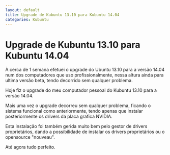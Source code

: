```yaml
---
layout: default
title: Upgrade de Kubuntu 13.10 para Kubuntu 14.04
categories: Kubuntu
---
```

# Upgrade de Kubuntu 13.10 para Kubuntu 14.04

À cerca de 1 semana efetuei o upgrade do Ubuntu 13.10 para a versão 14.04 num dos computadores que uso profissionalmente, nessa altura ainda para ultima versão beta, tendo decorrido sem qualquer problema.

Hoje fiz o upgrade do meu computador pessoal do Kubuntu 13.10 para a versão 14.04. 

Mais uma vez o upgrade decorreu sem qualquer problema, ficando o sistema funcional como anteriormente, tendo apenas que instalar posteriormente os drivers da placa grafica NVIDIA.

Esta instalação foi também gerida muito bem pelo gestor de drivers proprietários, dando a possibilidade de instalar os drivers proprietários ou o opensource "nouveau".

Até agora tudo perfeito.

